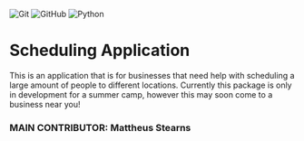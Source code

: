 ![Git](https://img.shields.io/badge/git-%23F05033.svg?style=for-the-badge&logo=git&logoColor=white)
![GitHub](https://img.shields.io/badge/github-%23121011.svg?style=for-the-badge&logo=github&logoColor=white)
![Python](https://img.shields.io/badge/Python-FFD43B?style=for-the-badge&logo=python&logoColor=blue)

<h1>Scheduling Application</h1>

<p>This is an application that is for businesses that need help with scheduling a large amount of people to different locations. Currently this package is only in development for a summer camp, however this may soon come to a business near you! </p>

### MAIN CONTRIBUTOR: Mattheus Stearns
